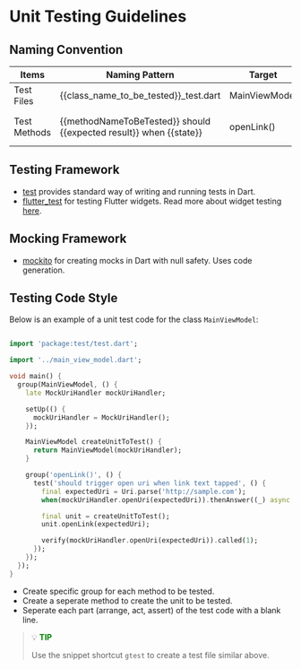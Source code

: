 # Unit Testing Guidelines

## Naming Convention

| Items        | Naming Pattern                                                     | Target        | Example                                                |
| ------------ | ------------------------------------------------------------------ | ------------- | ------------------------------------------------------ |
| Test Files   | {{class_name_to_be_tested}}_test.dart                              | MainViewModel | main_view_model_test.dart                              |
| Test Methods | {{methodNameToBeTested}} should {{expected result}} when {{state}} | openLink()    | openLink should trigger open uri when link text tapped |

## Testing Framework

- [test](https://pub.dev/packages/test) provides standard way of writing and running tests in Dart.
- [flutter_test](https://api.flutter.dev/flutter/flutter_test/flutter_test-library.html) for testing Flutter widgets. Read more about widget testing [here](https://docs.flutter.dev/cookbook/testing/widget/introduction).

## Mocking Framework

- [mockito](https://pub.dev/packages/mockito) for creating mocks in Dart with null safety. Uses code generation.


## Testing Code Style

Below is an example of a unit test code for the class `MainViewModel`:

```dart

import 'package:test/test.dart';

import '../main_view_model.dart';

void main() {
  group(MainViewModel, () {
    late MockUriHandler mockUriHandler;

    setUp(() {
      mockUriHandler = MockUriHandler();
    });

    MainViewModel createUnitToTest() {
      return MainViewModel(mockUriHandler);
    }

    group('openLink()', () {
      test('should trigger open uri when link text tapped', () {
        final expectedUri = Uri.parse('http://sample.com');
        when(mockUriHandler.openUri(expectedUri)).thenAnswer((_) async => true);

        final unit = createUnitToTest();
        unit.openLink(expectedUri);

        verify(mockUriHandler.openUri(expectedUri)).called(1);
      });
    });
  });
}
```

- Create specific group for each method to be tested.
- Create a seperate method to create the unit to be tested.
- Seperate each part (arrange, act, assert) of the test code with a blank line.

>:bulb: **<span style="color: green">TIP</span>**
>
>Use the snippet shortcut `gtest` to create a test file similar above.